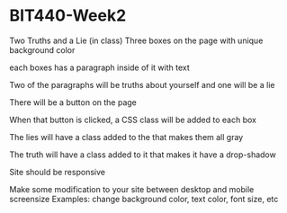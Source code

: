 # BIT440-Week2
Two Truths and a Lie (in class)
Three boxes on the page with unique background color

each boxes has a paragraph inside of it with text

Two of the paragraphs will be truths about yourself and one will be a lie

There will be a button on the page

When that button is clicked, a CSS class will be added to each box

The lies will have a class added to the that makes them all gray

The truth will have a class added to it that makes it have a drop-shadow

Site should be responsive

Make some modification to your site between desktop and mobile screensize
Examples: change background color, text color, font size, etc

